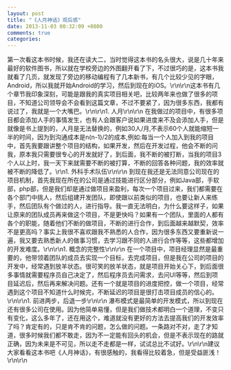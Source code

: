 ```yaml
---
layout: post
title: "《人月神话》观后感"
date: 2013-11-03 00:32:09 +0800
comments: true
categories: 
---
```

第一次看这本书时候，我还在读大二，当时觉得这本书的名头很大，说是几十年来最好的软件图书，所以就在学校旁边的外图翻开看了下，不过很巧的是，这本书我就看了几页，就发现了旁边的移动编程有了几本新书，有几个比较少见的字眼，Android，所以我就开始Android的学习，然后到现在的iOS。\r\n\r\n这本书有几个章节我印象深刻，可能是跟我的真实项目相关吧，比较两年来也做了很多的项目，不知道公司领导会不会看到这篇文章，不过不要紧了，因为很多东西，我都有说过了，我就是一个大嘴巴。\r\n\r\n1.  人月\r\n\r\n    在我做过的项目中，有很多项目都会添加人手的事情发生，也有人会跟客户说如果进度来不及会添加人手，但是就像是书上提到的，人月是无法替换的，例如30人/月,不表示60个人就能缩短一半的时间，因为到沟通成本是n(n-1)/2的成本,例如:每当一个人加入到我的项目中，首先我要跟讲整个项目的结构，如果开发，然后在开发过程，他会不断的问我，原本我只需要很专心的开发就好了，到后面，我不断的被打断，当我的项目3个人以上时，我一天下来就需要不断的被打算，不断的回答各种问题，我的效率就被不断的降低了。\r\n1.  外科手术队伍\r\n\r\n    到现在我还是无法同意公司现在的项目机制，首先我现在所在的公司是通过技能进行区分部分，例如Java部，手软部，php部，但是我们却是通过做项目来盈利，每次一个项目过来，我们都需要在各个部门中挑人，然后组建开发团队，即使跟以前类似的项目，也要让新人来练手，然后团队有个做过的人，进行指导。我一直无法明白，为什么要这样子，如果让原来的团队成员再来做这个项目，不是更快吗？如果有一个团队，里面的人都有各个的职能，随着他们不断的做项目，不断的进行合作，到后面越来越默契，效率不是更高吗？事实上我很不喜欢跟我不熟悉的人合作，因为很多东西又要重新说一遍，我又要去熟悉新人的做事习惯，去学习跟不同的人进行合作等等，这些都增加的开发难度。\r\n\r\n1. 概念的完整性\r\n\r\n    在一个项目中，项目经理显然是最重要的，他带领着团队的成员去实现一个目标，去完成项目，但是我在公司的项目的开发中，经常遇到放羊状态。很可笑的放羊状态，就是项目开始关心下，到后面很多事情就需要程序员自己决定了，然后程序员去问需求，去问UI等等，然后到项目延迟后，然后再来解决问题。还有一个就是项目的进度把控，做一个项目，经常遇到这个项目不知道什么时候完，不断延迟的项目是很打击项目成员的信心的。\r\n\r\n1. 前进两步，后退一步\r\n\r\n  瀑布模式是最简单的开发模式，所以到现在还有很多公司在使用。因为他简单易懂，但是我们做技术都明白一个道理，不变只有变化，这么多年了，还在用这个，难道就没有更好的方法去提高我们的开发效率了吗？肯定有的，只是肯不肯的问题，怎么做的问题。一条路对不对，走了才知道，很多时候我们都不敢走，因为不一定能有回头的机会，但是不表示现在的路就正确，因为未来是不可见，所以走不走都是一样，试试总比不试好。\r\n\r\n建议大家看看这本书吧《人月神话》，有很感触的，我看得比较着急，但是受益匪浅！\r\n\r\n
